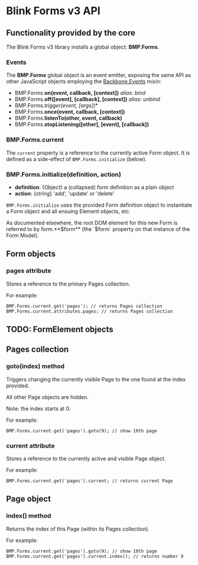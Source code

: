 # Blink Forms v3 API

## Functionality provided by the core

The Blink Forms v3 library installs a global object: **BMP.Forms**.

### Events

The **BMP.Forms** global object is an event emitter, exposing the same API as other JavaScript objects employing the [Backbone.Events](http://backbonejs.org/#Events) mixin:

- BMP.Forms.**on(event, callback, [context])** *alias: bind*
- BMP.Forms.**off([event], [callback], [context])** *alias: unbind*
- BMP.Forms.**trigger(event, [args*])**
- BMP.Forms.**once(event, callback, [context])**
- BMP.Forms.**listenTo(other, event, callback)**
- BMP.Forms.**stopListening([other], [event], [callback])**

### BMP.Forms.current

The `current` property is a reference to the currently active Form object. It is defined as a side-effect of `BMP.Forms.initialize` (below).

### BMP.Forms.initialize(definition, action)
- **definition**: {Object} a (collapsed) form definition as a plain object
- **action**: {string} 'add', 'update' or 'delete'

`BMP.Forms.initialize` uses the provided Form definition object to instantiate a Form object and all ensuing Element objects, etc.

As documented elsewhere, the root DOM element for this new Form is referred to by form.**$form** (the `$form` property on that instance of the Form Model).

## Form objects

### pages attribute

Stores a reference to the primary Pages collection.

For example:

    BMP.Forms.current.get('pages'); // returns Pages collection
    BMP.Forms.current.attributes.pages; // returns Pages collection

## TODO: FormElement objects

## Pages collection

### goto(index) method

Triggers changing the currently visible Page to the one found at the index provided.

All other Page objects are hidden.

Note: the index starts at 0.

For example:

    BMP.Forms.current.get('pages').goto(9); // show 10th page

### current attribute

Stores a reference to the currently active and visible Page object.

For example:

    BMP.Forms.current.get('pages').current; // returns current Page

## Page object

### index() method

Returns the index of this Page (within its Pages collection).

For example:

    BMP.Forms.current.get('pages').goto(9); // show 10th page
    BMP.Forms.current.get('pages').current.index(); // returns number 9
